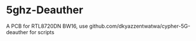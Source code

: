 # 5ghz-Deauther
A PCB for RTL8720DN BW16, use  github.com/dkyazzentwatwa/cypher-5G-deauther for scripts
